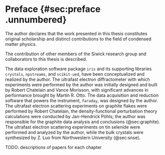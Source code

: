 # Preface {#sec:preface .unnumbered}

The author declares that the work presented in this thesis constitutes original scholarship and distinct contributions to the field of condensed matter physics.

The contribution of other members of the Siwick research group and collaborators to this thesis is described. 

The data exploration software package `iris` and its supporting libraries `crystals`, `npstreams`, and `scikit-ued`, have been conceptualized and realized by the author. The ultrafast electron diffractometer with which experiments were performed by the author was initially designed and built by Robert Chatelain and Vance Morisson, with significant advances in performance brought by Martin R. Otto. The data acquisition and reduction software that powers the instrument, `faraday`, was designed by the author. The ultrafast electron scattering experiments on graphite flakes were performed by Robert Chatelain, the density-functional perturbation theory calculations were conducted by Jan-Hendrick Pöhls; the author was responsible for the graphite data analysis and conclusions (@sec:graphite). The ultrafast electron scattering experiments on tin selenide were performed and analyzed by the author, while the bulk crystals were synthesized by Z. Luo from Northwestern University (@sec:snse).

TODO: descriptions of papers for each chapter

